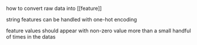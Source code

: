 how to convert raw data into [[feature]]

string features can be handled with one-hot encoding

feature values should appear with non-zero value more than a small handful of times in the datas